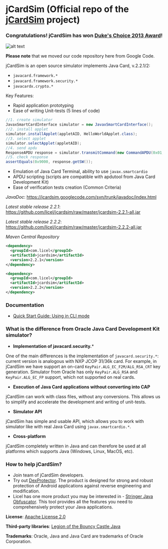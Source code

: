 jCardSim (Official repo of the [jCardSim](http://jcardsim.org) project)
========

### Congratulations! jCardSim has won [Duke's Choice 2013 Award](https://www.java.net//dukeschoice)!

![alt text](https://licel.ru/wp-content/uploads/DCA2013_Badge_Winner.jpg "jCardSim is a winner of Duke's Choice 2013")

**Please note** that we moved our code repository here from Google Code. 

jCardSim is an open source simulator implements Java Card, v.2.2.1/2:

* `javacard.framework.*`
* `javacard.framework.security.*`
* `javacardx.crypto.*`

Key Features:

* Rapid application prototyping
* Ease of writing Unit-tests (5 lines of code)

```java
//1. create simulator
JavaxSmartCardInterface simulator = new JavaxSmartCardInterface();
//2. install applet
simulator.installApplet(appletAID, HelloWorldApplet.class);
//3. select applet
simulator.selectApplet(appletAID);
//4. send apdu
ResponseAPDU response = simulator.transmitCommand(new CommandAPDU(0x01, 0x01, 0x00, 0x00));
//5. check response
assertEquals(0x9000, response.getSW());
```

* Emulation of Java Card Terminal, ability to use `javax.smartcardio`
* APDU scripting (scripts are compatible with apdutool from Java Card Development Kit)
* Ease of verification tests creation (Common Criteria)

*JavaDoc*: https://jcardsim.googlecode.com/svn/trunk/javadoc/index.html

*Latest stable release 2.2.1*: https://github.com/licel/jcardsim/raw/master/jcardsim-2.2.1-all.jar

*Latest stable release 2.2.2*: https://github.com/licel/jcardsim/raw/master/jcardsim-2.2.2-all.jar

*Maven Central Repository*
```xml
<dependency>
  <groupId>com.licel</groupId>
  <artifactId>jcardsim</artifactId>
  <version>2.2.1</version>
</dependency>
```
```xml
<dependency>
  <groupId>com.licel</groupId>
  <artifactId>jcardsim</artifactId>
  <version>2.2.2</version>
</dependency>
```

### Documentation

* [Quick Start Guide: Using in CLI mode](./doc/quick-start-guide-using-in-cli-mode.asciidoc)

### What is the difference from Oracle Java Card Development Kit simulator?

* **Implementation of javacard.security.***

One of the main differences is the implementation of `javacard.security.*`: current version is analogous with NXP JCOP 31/36k card. For example, in jCardSim we have support an on-card `KeyPair.ALG_EC_F2M/ALG_RSA_CRT` key generation. Simulator from Oracle has only `KeyPair.ALG_RSA` and `KeyPair.ALG_EC_FP` support, which not supported on real cards.

* **Execution of Java Card applications without converting into CAP**

jCardSim can work with class files, without any conversions. This allows us to simplify and accelerate the development and writing of unit-tests.

* **Simulator API**

jCardSim has simple and usable API, which allows you to work with simulator like with real Java Card using `javax.smartcardio.*`.

* **Cross-platform**

jCardSim completely written in Java and can therefore be used at all platforms which supports Java (Windows, Linux, MacOS, etc).

### How to help jCardSim?

* Join team of jCardSim developers.
* Try out [DexProtector](http://dexprotector.com). The product is designed for strong and robust protection of Android applications against reverse engineering and modification.
* Licel has one more product you may be interested in - [Stringer Java Obfuscator](https://jfxstore.com/stringer). This tool provides all the features you need to comprehensively protect your Java applications.

**License**: [Apache License 2.0](http://www.apache.org/licenses/LICENSE-2.0)

**Third-party libraries**: [Legion of the Bouncy Castle Java](http://www.bouncycastle.org/java.html)

**Trademarks**: Oracle, Java and Java Card are trademarks of Oracle Corporation.
